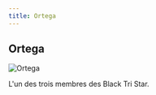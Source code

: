 ```yaml
---
title: Ortega
---
```


Ortega
------


![Ortega](/images/stories/saga/origin/persos/ortega.png)


L'un des trois membres des Black Tri Star.



